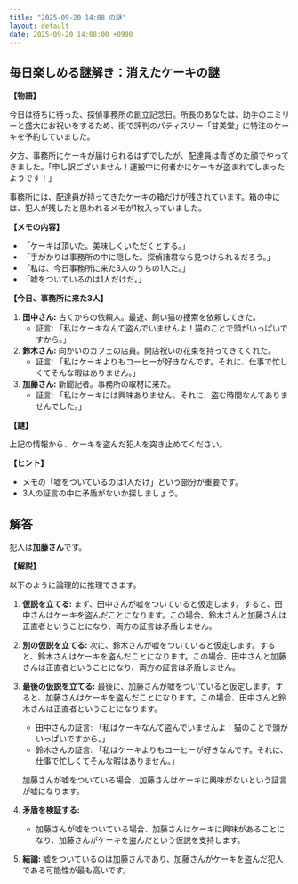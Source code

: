 ```yaml
---
title: "2025-09-20 14:08 の謎"
layout: default
date: 2025-09-20 14:08:00 +0900
---
```

## 毎日楽しめる謎解き：消えたケーキの謎

**【物語】**

今日は待ちに待った、探偵事務所の創立記念日。所長のあなたは、助手のエミリーと盛大にお祝いをするため、街で評判のパティスリー「甘美堂」に特注のケーキを予約していました。

夕方、事務所にケーキが届けられるはずでしたが、配達員は青ざめた顔でやってきました。「申し訳ございません！運搬中に何者かにケーキが盗まれてしまったようです！」

事務所には、配達員が持ってきたケーキの箱だけが残されています。箱の中には、犯人が残したと思われるメモが1枚入っていました。

**【メモの内容】**

*   「ケーキは頂いた。美味しくいただくとする。」
*   「手がかりは事務所の中に隠した。探偵諸君なら見つけられるだろう。」
*   「私は、今日事務所に来た3人のうちの1人だ。」
*   「嘘をついているのは1人だけだ。」

**【今日、事務所に来た3人】**

1.  **田中さん:** 古くからの依頼人。最近、飼い猫の捜索を依頼してきた。
    *   証言: 「私はケーキなんて盗んでいませんよ！猫のことで頭がいっぱいですから。」
2.  **鈴木さん:** 向かいのカフェの店員。開店祝いの花束を持ってきてくれた。
    *   証言: 「私はケーキよりもコーヒーが好きなんです。それに、仕事で忙しくてそんな暇はありません。」
3.  **加藤さん:** 新聞記者。事務所の取材に来た。
    *   証言: 「私はケーキには興味ありません。それに、盗む時間なんてありませんでした。」

**【謎】**

上記の情報から、ケーキを盗んだ犯人を突き止めてください。

**【ヒント】**

*   メモの「嘘をついているのは1人だけ」という部分が重要です。
*   3人の証言の中に矛盾がないか探しましょう。

## 解答

犯人は**加藤さん**です。

**【解説】**

以下のように論理的に推理できます。

1.  **仮説を立てる:** まず、田中さんが嘘をついていると仮定します。すると、田中さんはケーキを盗んだことになります。この場合、鈴木さんと加藤さんは正直者ということになり、両方の証言は矛盾しません。
2.  **別の仮説を立てる:** 次に、鈴木さんが嘘をついていると仮定します。すると、鈴木さんはケーキを盗んだことになります。この場合、田中さんと加藤さんは正直者ということになり、両方の証言は矛盾しません。
3.  **最後の仮説を立てる:** 最後に、加藤さんが嘘をついていると仮定します。すると、加藤さんはケーキを盗んだことになります。この場合、田中さんと鈴木さんは正直者ということになります。
    *   田中さんの証言: 「私はケーキなんて盗んでいませんよ！猫のことで頭がいっぱいですから。」
    *   鈴木さんの証言: 「私はケーキよりもコーヒーが好きなんです。それに、仕事で忙しくてそんな暇はありません。」

    加藤さんが嘘をついている場合、加藤さんはケーキに興味がないという証言が嘘になります。

4.  **矛盾を検証する:**

    *   加藤さんが嘘をついている場合、加藤さんはケーキに興味があることになり、加藤さんがケーキを盗んだという仮説を支持します。

5.  **結論:** 嘘をついているのは加藤さんであり、加藤さんがケーキを盗んだ犯人である可能性が最も高いです。

